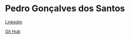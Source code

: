 # Pedro Gonçalves dos Santos
[Linkedin](https://www.linkedin.com/in/pedrogs10/)

[Git Hub](https://github.com/PedroGSantos)
